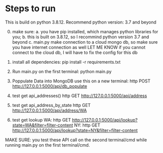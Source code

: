 
# Steps to run 
This is build on python 3.8.12. Recommend python version: 3.7 and beyond

0. make sure: 
a. you have pip installed, which manages python libraries for you; 
b. this is built on 3.8.12, so I recommind python version 3.7 and beyond
c. main.py make connection to a cloud mongo db, so make sure you have internet connection as well
LET ME KNOW if you cannot connect to the cloud db, I will have to fix the config for this db

1. install all dependencies: 
pip install -r requirements.txt

2. Run main.py on the first terminal: 
python main.py

3. Poppulate Data into MongoDB
use this on a new terminal: 
http POST http://127.0.0.1:5000/api/db_populate

4. test get api_addresses()
http GET http://127.0.0.1:5000/api/address

5. test get api_address_by_state
http GET http://127.0.0.1:5000/api/address/WA

6. test get lookup
WA: 
http GET http://127.0.0.1:5000/api/lookup?state=WA&filter=filter-content
NY:
http GET http://127.0.0.1:5000/api/lookup?state=NY&filter=filter-content

MAKE SURE: you test these API call on the second terminal/cmd while running main.py on the first terminal/cmd. 







